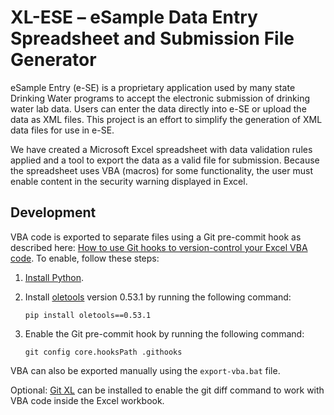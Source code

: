# XL-ESE – eSample Data Entry Spreadsheet and Submission File Generator

eSample Entry (e-SE) is a proprietary application used by many state Drinking Water programs to accept the electronic submission of drinking water lab data. Users can enter the data directly into e-SE or upload the data as XML files. This project is an effort to simplify the generation of XML data files for use in e-SE.

We have created a Microsoft Excel spreadsheet with data validation rules applied and a tool to export the data as a valid file for submission. Because the spreadsheet uses VBA (macros) for some functionality, the user must enable content in the security warning displayed in Excel.

## Development

VBA code is exported to separate files using a Git pre-commit hook as described here:
[How to use Git hooks to version-control your Excel VBA code](https://www.xltrail.com/blog/auto-export-vba-commit-hook). To enable, follow these steps:

1. [Install Python](https://www.python.org/).

2. Install [oletools](https://github.com/decalage2/oletools) version 0.53.1 by running the following command:

    `pip install oletools==0.53.1`

3. Enable the Git pre-commit hook by running the following command:

    `git config core.hooksPath .githooks`

VBA can also be exported manually using the `export-vba.bat` file.

Optional: [Git XL](https://www.xltrail.com/git-xl) can be installed to enable the git diff command to work with VBA code inside the Excel workbook.
